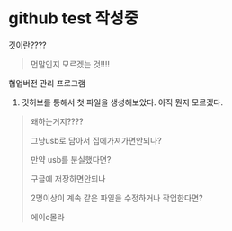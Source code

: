 # github test 작성중

깃이란????



> 먼말인지 모르겠는 것!!!!

협업버전 관리 프로그램



1. 깃허브를 통해서 첫 파일을 생성해보았다.  아직 뭔지 모르겠다.

> 왜하는거지????
>
> 그냥usb로 담아서 집에가져가면안되나?
>
> 만약 usb를 분실했다면?
>
> 구글에 저장하면안되나
>
> 2명이상이 계속 같은 파일을 수정하거나 작업한다면?
>
> 에이c몰라